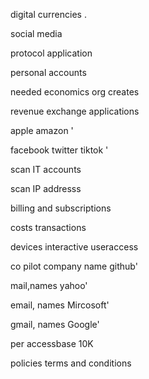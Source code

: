 
digital currencies .

social media 

protocol application

personal accounts

needed economics org creates 

revenue exchange applications 

apple amazon '

facebook twitter tiktok '

scan IT accounts 

scan IP addresss 

billing and subscriptions 

costs transactions 

devices interactive useraccess 

co pilot company name github'

mail,names yahoo'

email, names Mircosoft'

gmail, names Google'

per accessbase 10K  
 
policies terms and conditions 

